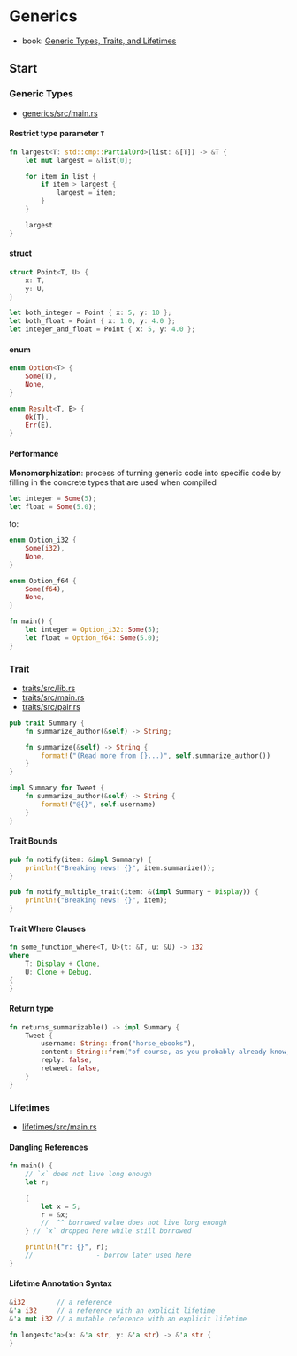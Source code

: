 # Generics

- book: [Generic Types, Traits, and Lifetimes](https://doc.rust-lang.org/book/ch10-00-generics.html)

## Start

### Generic Types

- [generics/src/main.rs](generics/src/main.rs)

#### Restrict type parameter `T`

```rs
fn largest<T: std::cmp::PartialOrd>(list: &[T]) -> &T {
    let mut largest = &list[0];

    for item in list {
        if item > largest {
            largest = item;
        }
    }

    largest
}
```

#### struct

```rs
struct Point<T, U> {
    x: T,
    y: U,
}

let both_integer = Point { x: 5, y: 10 };
let both_float = Point { x: 1.0, y: 4.0 };
let integer_and_float = Point { x: 5, y: 4.0 };
```

#### enum

```rs
enum Option<T> {
    Some(T),
    None,
}
```

```rs
enum Result<T, E> {
    Ok(T),
    Err(E),
}
```

#### Performance

**Monomorphization**: process of turning generic code into specific code by filling in the concrete types that are used when compiled

```rs
let integer = Some(5);
let float = Some(5.0);
```

to:

```rs
enum Option_i32 {
    Some(i32),
    None,
}

enum Option_f64 {
    Some(f64),
    None,
}

fn main() {
    let integer = Option_i32::Some(5);
    let float = Option_f64::Some(5.0);
}
```

### Trait

- [traits/src/lib.rs](traits/src/lib.rs)
- [traits/src/main.rs](traits/src/main.rs)
- [traits/src/pair.rs](traits/src/pair.rs)

```rs
pub trait Summary {
    fn summarize_author(&self) -> String;

    fn summarize(&self) -> String {
        format!("(Read more from {}...)", self.summarize_author())
    }
}

impl Summary for Tweet {
    fn summarize_author(&self) -> String {
        format!("@{}", self.username)
    }
}
```

#### Trait Bounds

```rs
pub fn notify(item: &impl Summary) {
    println!("Breaking news! {}", item.summarize());
}

pub fn notify_multiple_trait(item: &(impl Summary + Display)) {
    println!("Breaking news! {}", item);
}
```

#### Trait Where Clauses

```rs
fn some_function_where<T, U>(t: &T, u: &U) -> i32
where
    T: Display + Clone,
    U: Clone + Debug,
{
}
```

#### Return type

```rs
fn returns_summarizable() -> impl Summary {
    Tweet {
        username: String::from("horse_ebooks"),
        content: String::from("of course, as you probably already know, people"),
        reply: false,
        retweet: false,
    }
}
```

### Lifetimes

- [lifetimes/src/main.rs](lifetimes/src/main.rs)

#### Dangling References

```rs
fn main() {
    // `x` does not live long enough
    let r;

    {
        let x = 5;
        r = &x;
        //  ^^ borrowed value does not live long enough
    } // `x` dropped here while still borrowed

    println!("r: {}", r);
    //                - borrow later used here
}
```

#### Lifetime Annotation Syntax

```rs
&i32        // a reference
&'a i32     // a reference with an explicit lifetime
&'a mut i32 // a mutable reference with an explicit lifetime
```

```rs
fn longest<'a>(x: &'a str, y: &'a str) -> &'a str {
}
```
